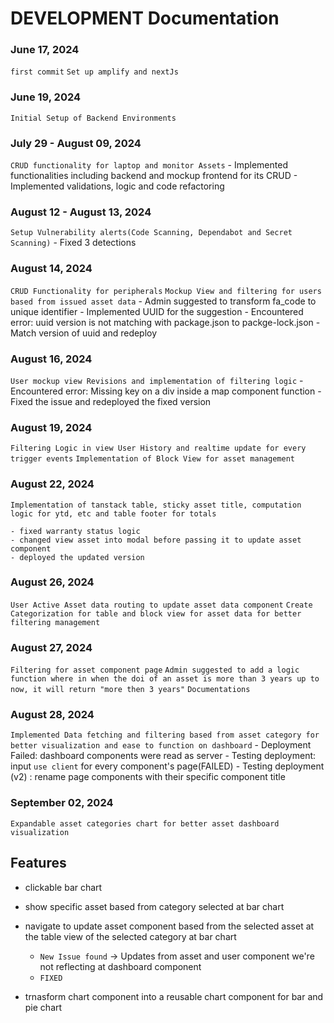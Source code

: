 # DEVELOPMENT Documentation

### June 17, 2024

`first commit`
`Set up amplify and nextJs`

### June 19, 2024

`Initial Setup of Backend Environments`

### July 29 - August 09, 2024

`CRUD functionality for laptop and monitor Assets` 
    - Implemented functionalities including backend and mockup frontend for its CRUD 
    - Implemented validations, logic and code refactoring

### August 12 - August 13, 2024

`Setup Vulnerability alerts(Code Scanning, Dependabot and Secret Scanning)`     - Fixed 3 detections

### August 14, 2024

`CRUD Functionality for peripherals`
`Mockup View and filtering for users based from issued asset data` 
    - Admin suggested to transform fa_code to unique identifier 
    - Implemented UUID for the suggestion 
    - Encountered error: uuid version is not matching with package.json to packge-lock.json 
    - Match version of uuid and redeploy

### August 16, 2024

`User mockup view Revisions and implementation of filtering logic` 
    - Encountered error: Missing key on a div inside a map component function 
    - Fixed the issue and redeployed the fixed version

### August 19, 2024

`Filtering Logic in view User History and realtime update for every trigger events`
`Implementation of Block View for asset management`

### August 22, 2024

`Implementation of tanstack table, sticky asset title, computation logic for ytd, etc and table footer for totals`

    - fixed warranty status logic
    - changed view asset into modal before passing it to update asset component 
    - deployed the updated version

### August 26, 2024

`User Active Asset data routing to update asset data component`
`Create Categorization for table and block view for asset data for better filtering management`

### August 27, 2024

`Filtering for asset component page`
`Admin suggested to add a logic function where in when the doi of an asset is more than 3 years up to now, it will return "more then 3 years"`
`Documentations`

### August 28, 2024

`Implemented Data fetching and filtering based from asset category for better visualization and ease to function on dashboard` 
    - Deployment Failed: dashboard components were read as server 
    - Testing deployment: input `use client` for every component's page(FAILED)
    - Testing deployment (v2) : rename page components with their specific component title

### September 02, 2024
`Expandable asset categories chart for better asset dashboard visualization`
## Features 
 - clickable bar chart
 - show specific asset based from category selected at bar chart
 - navigate to update asset component based from the selected asset at the table view of the selected category at bar chart

    - `New Issue found` ->  Updates from asset and user component we're not reflecting at dashboard component
    - `FIXED`
- trnasform chart component into a reusable chart component for bar and pie chart
